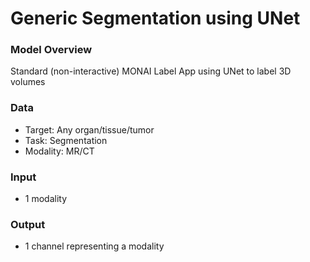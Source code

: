 #  Generic Segmentation using UNet

### Model Overview

Standard (non-interactive) MONAI Label App using UNet to label 3D volumes

### Data

- Target: Any organ/tissue/tumor
- Task: Segmentation 
- Modality: MR/CT

### Input

- 1 modality 

### Output

- 1 channel representing a modality